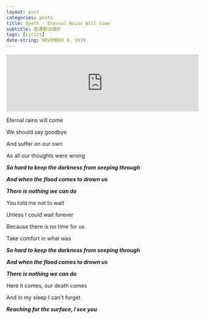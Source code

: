 ```yaml
---
layout: post
categories: posts
title: Opeth - Eternal Rains Will Come
subtitle: 普通歌词摘抄
tags: [Lyrics]
date-string: NOVEMBER 9, 2019
---
```


<iframe allow="autoplay *; encrypted-media *;" frameborder="0" height="150" style="width:100%;max-width:660px;overflow:hidden;background:transparent;" sandbox="allow-forms allow-popups allow-same-origin allow-scripts allow-storage-access-by-user-activation allow-top-navigation-by-user-activation" src="https://embed.music.apple.com/cn/album/eternal-rains-will-come/881685468?i=881685471"></iframe>


Eternal rains will come

We should say goodbye

And suffer on our own

As all our thoughts were wrong



***So hard to keep the darkness from seeping through***

***And when the flood comes to drown us***

***There is nothing we can do***



You told me not to wait

Unless I could wait forever

Because there is no time for us

Take comfort in what was



***So hard to keep the darkness from seeping through***

***And when the flood comes to drown us***

***There is nothing we can do***



Here it comes, our death comes

And in my sleep I can't forget

***Reaching for the surface, I see you***